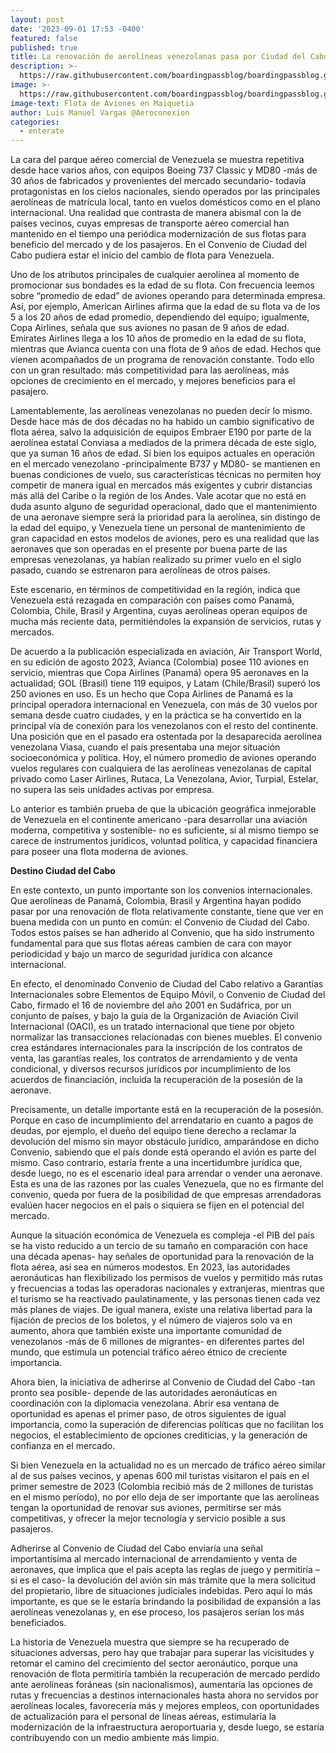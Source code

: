 ```yaml
---
layout: post
date: '2023-09-01 17:53 -0400'
featured: false
published: true
title: La renovación de aerolíneas venezolanas pasa por Ciudad del Cabo
description: >-
  https://raw.githubusercontent.com/boardingpassblog/boardingpassblog.github.io/main/assets/images/Aviones-Maiquetia.jpg
image: >-
  https://raw.githubusercontent.com/boardingpassblog/boardingpassblog.github.io/main/assets/images/Aviones-Maiquetia.jpg
image-text: Flota de Aviones en Maiquetia
author: Luis Manuel Vargas @Aeroconexion
categories:
  - enterate
---
```

La cara del parque aéreo comercial de Venezuela se muestra repetitiva desde hace varios años, con equipos Boeing 737 Classic y MD80 -más de 30 años de fabricados y provenientes del mercado secundario- todavía protagonistas en los cielos nacionales, siendo operados por las principales aerolíneas de matrícula local, tanto en vuelos domésticos como en el plano internacional. Una realidad que contrasta de manera abismal con la de países vecinos, cuyas empresas de transporte aéreo comercial han mantenido en el tiempo una periódica modernización de sus flotas para beneficio del mercado y de los pasajeros. En el Convenio de Ciudad del Cabo pudiera estar el inicio del cambio de flota para Venezuela.

Uno de los atributos principales de cualquier aerolínea al momento de promocionar sus bondades es la edad de su flota. Con frecuencia leemos sobre “promedio de edad” de aviones operando para determinada empresa. Así, por ejemplo, American Airlines afirma que la edad de su flota va de los 5 a los 20 años de edad promedio, dependiendo del equipo; igualmente, Copa Airlines, señala que sus aviones no pasan de 9 años de edad. Emirates Airlines llega a los 10 años de promedio en la edad de su flota, mientras que Avianca cuenta con una flota de 9 años de edad. Hechos que vienen acompañados de un programa de renovación constante. Todo ello con un gran resultado: más competitividad para las aerolíneas, más opciones de crecimiento en el mercado, y mejores beneficios para el pasajero.

Lamentablemente, las aerolíneas venezolanas no pueden decir lo mismo. Desde hace más de dos décadas no ha habido un cambio significativo de flota aérea, salvo la adquisición de equipos Embraer E190 por parte de la aerolínea estatal Conviasa a mediados de la primera década de este siglo, que ya suman 16 años de edad. Si bien los equipos actuales en operación en el mercado venezolano -principalmente B737 y MD80- se mantienen en buenas condiciones de vuelo, sus características técnicas no permiten hoy competir de manera igual en mercados más exigentes y cubrir distancias más allá del Caribe o la región de los Andes. Vale acotar que no está en duda asunto alguno de seguridad operacional, dado que el mantenimiento de una aeronave siempre será la prioridad para la aerolínea, sin distingo de la edad del equipo, y Venezuela tiene un personal de mantenimiento de gran capacidad en estos modelos de aviones, pero es una realidad que las aeronaves que son operadas en el presente por buena parte de las empresas venezolanas, ya habían realizado su primer vuelo en el siglo pasado, cuando se estrenaron para aerolíneas de otros países.

Este escenario, en términos de competitividad en la región, indica que Venezuela está rezagada en comparación con países como Panamá, Colombia, Chile, Brasil y Argentina, cuyas aerolíneas operan equipos de mucha más reciente data, permitiéndoles la expansión de servicios, rutas y mercados.

De acuerdo a la publicación especializada en aviación, Air Transport World, en su edición de agosto 2023, Avianca (Colombia) posee 110 aviones en servicio, mientras que Copa Airlines (Panamá) opera 95 aeronaves en la actualidad; GOL (Brasil) tiene 119 equipos, y Latam (Chile/Brasil) superó los 250 aviones en uso. Es un hecho que Copa Airlines de Panamá es la principal operadora internacional en Venezuela, con más de 30 vuelos por semana desde cuatro ciudades, y en la práctica se ha convertido en la principal vía de conexión para los venezolanos con el resto del continente. Una posición que en el pasado era ostentada por la desaparecida aerolínea venezolana Viasa, cuando el país presentaba una mejor situación socioeconómica y política. Hoy, el número promedio de aviones operando vuelos regulares con cualquiera de las aerolíneas venezolanas de capital privado como Laser Airlines, Rutaca, La Venezolana, Avior, Turpial, Estelar, no supera las seis unidades activas por empresa.

Lo anterior es también prueba de que la ubicación geográfica inmejorable de Venezuela en el continente americano -para desarrollar una aviación moderna, competitiva y sostenible- no es suficiente, si al mismo tiempo se carece de instrumentos jurídicos, voluntad política, y capacidad financiera para poseer una flota moderna de aviones.

**Destino Ciudad del Cabo**

 En este contexto, un punto importante son los convenios internacionales. Que aerolíneas de Panamá, Colombia, Brasil y Argentina hayan podido pasar por una renovación de flota relativamente constante, tiene que ver en buena medida con un punto en común: el Convenio de Ciudad del Cabo. Todos estos países se han adherido al Convenio, que ha sido instrumento fundamental para que sus flotas aéreas cambien de cara con mayor periodicidad y bajo un marco de seguridad jurídica con alcance internacional.

En efecto, el denominado Convenio de Ciudad del Cabo relativo a Garantías Internacionales sobre Elementos de Equipo Móvil, o Convenio de Ciudad del Cabo, firmado el 16 de noviembre del año 2001 en Sudáfrica, por un conjunto de países, y bajo la guía de la Organización de Aviación Civil Internacional (OACI), es un tratado internacional que tiene por objeto normalizar las transacciones relacionadas con bienes muebles. El convenio crea estándares internacionales para la inscripción de los contratos de venta, las garantías reales, los contratos de arrendamiento y de venta condicional, y diversos recursos jurídicos por incumplimiento de los acuerdos de financiación, incluida la recuperación de la posesión de la aeronave.

Precisamente, un detalle importante está en la recuperación de la posesión. Porque en caso de incumplimiento del arrendatario en cuanto a pagos de deudas, por ejemplo, el dueño del equipo tiene derecho a reclamar la devolución del mismo sin mayor obstáculo jurídico, amparándose en dicho Convenio, sabiendo que el país donde está operando el avión es parte del mismo. Caso contrario, estaría frente a una incertidumbre jurídica que, desde luego, no es el escenario ideal para arrendar o vender una aeronave. Esta es una de las razones por las cuales Venezuela, que no es firmante del convenio, queda por fuera de la posibilidad de que empresas arrendadoras evalúen hacer negocios en el país o siquiera se fijen en el potencial del mercado.

Aunque la situación económica de Venezuela es compleja -el PIB del país se ha visto reducido a un tercio de su tamaño en comparación con hace una década apenas- hay señales de oportunidad para la renovación de la flota aérea, así sea en números modestos. En 2023, las autoridades aeronáuticas han flexibilizado los permisos de vuelos y permitido más rutas y frecuencias a todas las operadoras nacionales y extranjeras, mientras que el turismo se ha reactivado paulatinamente, y las personas tienen cada vez más planes de viajes. De igual manera, existe una relativa libertad para la fijación de precios de los boletos, y el número de viajeros solo va en aumento, ahora que también existe una importante comunidad de venezolanos -más de 6 millones de migrantes- en diferentes partes del mundo, que estimula un potencial tráfico aéreo étnico de creciente importancia.

Ahora bien, la iniciativa de adherirse al Convenio de Ciudad del Cabo -tan pronto sea posible- depende de las autoridades aeronáuticas en coordinación con la diplomacia venezolana. Abrir esa ventana de oportunidad es apenas el primer paso, de otros siguientes de igual importancia, como la superación de diferencias políticas que no facilitan los negocios, el establecimiento de opciones crediticias, y la generación de confianza en el mercado.

Si bien Venezuela en la actualidad no es un mercado de tráfico aéreo similar al de sus países vecinos, y apenas 600 mil turistas visitaron el país en el primer semestre de 2023 (Colombia recibió más de 2 millones de turistas en el mismo período), no por ello deja de ser importante que las aerolíneas tengan la oportunidad de renovar sus aviones, permitirse ser más competitivas, y ofrecer la mejor tecnología y servicio posible a sus pasajeros.

Adherirse al Convenio de Ciudad del Cabo enviaría una señal importantísima al mercado internacional de arrendamiento y venta de aeronaves, que implica que el país acepta las reglas de juego y permitiría – si es el caso- la devolución del avión sin más trámite que la mera solicitud del propietario, libre de situaciones judiciales indebidas. Pero aquí lo más importante, es que se le estaría brindando la posibilidad de expansión a las aerolíneas venezolanas y, en ese proceso, los pasajeros serían los más beneficiados.

La historia de Venezuela muestra que siempre se ha recuperado de situaciones adversas, pero hay que trabajar para superar las vicisitudes y retomar el camino del crecimiento del sector aeronáutico, porque una renovación de flota permitiría también la recuperación de mercado perdido ante aerolíneas foráneas (sin nacionalismos), aumentaría las opciones de rutas y frecuencias a destinos internacionales hasta ahora no servidos por aerolíneas locales, favorecería más y mejores empleos, con oportunidades de actualización para el personal de líneas aéreas, estimularía la modernización de la infraestructura aeroportuaria y, desde luego, se estaría contribuyendo con un medio ambiente más limpio.
